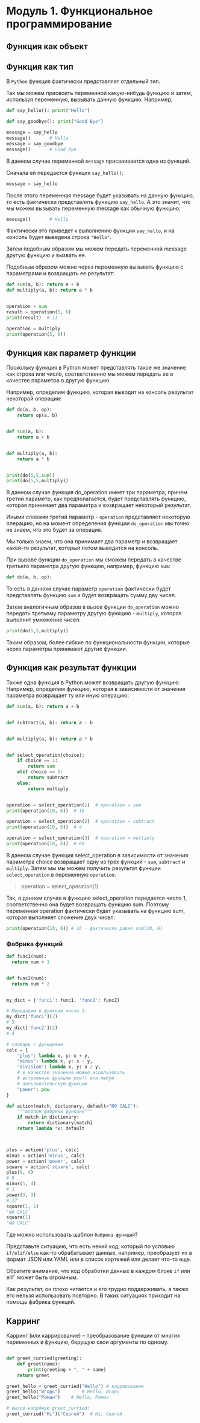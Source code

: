 # Модуль 1. Функциональное программирование 

## Функция как объект

## Функция как тип

В `Python` функция фактически представляет отдельный тип. 

Так мы можем присвоить переменной какую-нибудь функцию и затем, используя переменную, вызывать данную функцию. Например,

```python
def say_hello(): print("Hello")

def say_goodbye(): print("Good Bye")

message = say_hello
message()       # Hello
message = say_goodbye
message()       # Good Bye
```

В данном случае переменной `message` присваивается одна из функций. 

Сначала ей передается функция `say_hello()`:

```python
message = say_hello
```

После этого переменная message будет указывать на данную функцию, то есть фактически представлять функцию `say_hello`. А это значит, что мы можем вызывать переменную message как обычную функцию:

```python
message()       # Hello
```

Фактически это приведет к выполнению функции `say_hello`, и на консоль будет выведена строка `"Hello"`. 

Затем подобным образом мы можем передать переменной message другую функцию и вызвать ее.

Подобным образом можно через переменную вызывать функцию с параметрами и возвращать ее результат:

```python
def sum(a, b): return a + b
def multiply(a, b): return a * b


operation = sum
result = operation(5, 6)
print(result)  # 11

operation = multiply
print(operation(5, 6))
```


## Функция как параметр функции

Поскольку функция в Python может представлять такое же значение как строка или число, соответственно мы можем передать ее в качестве параметра в другую функцию. 

Например, определим функцию, которая выводит на консоль результат некоторой операции:

```python
def do(a, b, op):
    return op(a, b)


def sum(a, b):
    return a + b


def multiply(a, b):
    return a * b


print(do(5,5,sum))
print(do(5,5,multiply))

```

В данном случае функция do_operation имеет три параметра, причем третий параметр, как предполагается, будет представлять функцию, которая принимает два параметра и возвращает некоторый результат. 

Иными словами третий параметр - `operation` представляет некоторую операцию, но на момент определения функции `do_operation` мы точно не знаем, что это будет за операция. 

Мы только знаем, что она принимает два параметр и возвращает какой-то результат, который потом выводится на консоль.

При вызове функции `do_operation` мы сможем передать в качестве третьего параметра другую функцию, например, функцию `sum`:

```python
def do(a, b, op):
```
То есть в данном случае параметр `operation` фактически будет представлять функцию `sum` и будет возвращать сумму дву чисел.

Затем аналогичным образов в вызов функции `do_operation` можно передать третьему параметру другую функцию - `multiply`, которая выполнит умножение чисел:

```python
print(do(5,5,multiply))
```
Таким образом, более гибкие по функциональности функции, которые через параметры принимают другие функции.


## Функция как результат функции

Также одна функция в Python может возвращать другую функцию. Например, определим функцию, которая в зависимости от значения параметра возвращает ту или иную операцию:

```python
def sum(a, b): return a + b


def subtract(a, b): return a - b


def multiply(a, b): return a * b


def select_operation(choice):
    if choice == 1:
        return sum
    elif choice == 2:
        return subtract
    else:
        return multiply


operation = select_operation(1)  # operation = sum
print(operation(10, 6))  # 16

operation = select_operation(2)  # operation = subtract
print(operation(10, 6))  # 4

operation = select_operation(3)  # operation = multiply
print(operation(10, 6))  # 60
```


В данном случае функция select_operation в зависимости от значения параметра choice возвращает одну из трех функций - `sum`, `subtract` и `multiply`. Затем мы мы можем получить результат функции `select_operation` в переменную `operation`:

>operation = select_operation(1)

Так, в данном случае в функцию select_operation передается число 1, соответственно она будет возвращать функцию sum. Поэтому переменная operation фактически будет указывать на функцию sum, которая выполняет сложение двух чисел:

```python
print(operation(10, 6)) # 16 - фактически равно sum(10, 6)
```

### Фабрика функций

```python
def func1(num):
  return num + 1


def func2(num):
  return num * 2


my_dict = {'func1': func1, 'func2': func2}

# Передадим в функции число 2:
my_dict['func1'](2) 
# 3
my_dict['func2'](2) 
# 4
```


```python
# словарь с функциями
calc = {
    "plus": lambda x, y: x + y,
    "minus": lambda x, y: x - y,
    "division": lambda x, y: x / y,
    # в качестве значения можно использовать 
    # встроенную функцию pow() или любую 
    # пользовательскую функцию 
    "power": pow
}

def action(match, dictionary, default="NO CALC"):
    """шаблон фабрики функций"""
    if match in dictionary:
        return dictionary[match]
    return lambda *x: default



plus = action('plus', calc)
minus = action('minus', calc)
power = action('power', calc)
square = action('square', calc)
plus(5, 4)
# 9
minus(5, 4)
# 1
power(3, 3)
# 27
square(1, 1)
'NO CALC'
square(1)
'NO CALC'
```

Где можно использовать шаблон `Фабрика функций`?

Представьте ситуацию, что есть некий код, который по условию `if/elif/else` как-то обрабатывает данные, например, преобразует их в формат JSON или YAML или в список кортежей или делает что-то еще. 

Обратите внимание, что код обработки данных в каждом блоке `if` или elif` может быть огромным. 

Как результат, он плохо читается и его трудно поддерживать, а также его нельзя использовать повторно. В таких ситуациях приходит на помощь фабрика функций.

## Карринг
Карринг (или каррирование) – преобразование функции от многих переменных в функцию, берущую свои аргументы по одному. 

```python

def greet_curried(greeting):
    def greet(name):
        print(greeting + ", " + name)
    return greet

greet_hello = greet_curried("Hello") # каррирование
greet_hello("Игорь")		# Hello, Игорь 
greet_hello("Роман")	# Hello, Роман

# вызов напрямую greet_curried:
greet_curried("Hi")("Сергей")  # Hi, Сергей 
```
